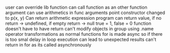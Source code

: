 user can override lib function
can call function as an other function argument
can use arithmetics in func arguments
point constructor changed to p(x, y)
Can return arithmetic expression
program can return value, if no return -> undefined, if empty return -> null
true = 1, false = 0
function doesn't have to have return
can't modify objects in group using .name operator
transformations as normal functions
for is made async so if there is too smal delay in loop execution can lead to unexpected results
can't return in for as its called asynchronously
